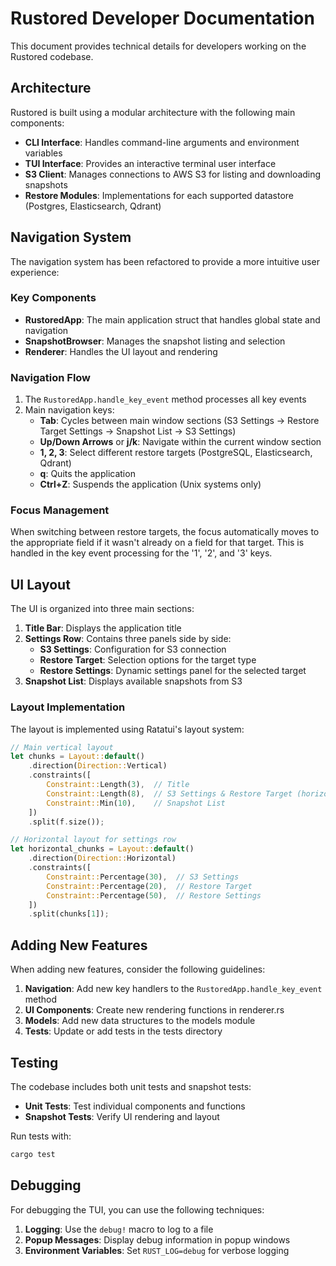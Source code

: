 # Rustored Developer Documentation

This document provides technical details for developers working on the Rustored codebase.

## Architecture

Rustored is built using a modular architecture with the following main components:

- **CLI Interface**: Handles command-line arguments and environment variables
- **TUI Interface**: Provides an interactive terminal user interface
- **S3 Client**: Manages connections to AWS S3 for listing and downloading snapshots
- **Restore Modules**: Implementations for each supported datastore (Postgres, Elasticsearch, Qdrant)

## Navigation System

The navigation system has been refactored to provide a more intuitive user experience:

### Key Components

- **RustoredApp**: The main application struct that handles global state and navigation
- **SnapshotBrowser**: Manages the snapshot listing and selection
- **Renderer**: Handles the UI layout and rendering

### Navigation Flow

1. The `RustoredApp.handle_key_event` method processes all key events
2. Main navigation keys:
   - **Tab**: Cycles between main window sections (S3 Settings → Restore Target Settings → Snapshot List → S3 Settings)
   - **Up/Down Arrows** or **j/k**: Navigate within the current window section
   - **1, 2, 3**: Select different restore targets (PostgreSQL, Elasticsearch, Qdrant)
   - **q**: Quits the application
   - **Ctrl+Z**: Suspends the application (Unix systems only)

### Focus Management

When switching between restore targets, the focus automatically moves to the appropriate field if it wasn't already on a field for that target. This is handled in the key event processing for the '1', '2', and '3' keys.

## UI Layout

The UI is organized into three main sections:

1. **Title Bar**: Displays the application title
2. **Settings Row**: Contains three panels side by side:
   - **S3 Settings**: Configuration for S3 connection
   - **Restore Target**: Selection options for the target type
   - **Restore Settings**: Dynamic settings panel for the selected target
3. **Snapshot List**: Displays available snapshots from S3

### Layout Implementation

The layout is implemented using Ratatui's layout system:

```rust
// Main vertical layout
let chunks = Layout::default()
    .direction(Direction::Vertical)
    .constraints([
        Constraint::Length(3),  // Title
        Constraint::Length(8),  // S3 Settings & Restore Target (horizontal row)
        Constraint::Min(10),    // Snapshot List
    ])
    .split(f.size());

// Horizontal layout for settings row
let horizontal_chunks = Layout::default()
    .direction(Direction::Horizontal)
    .constraints([
        Constraint::Percentage(30),  // S3 Settings
        Constraint::Percentage(20),  // Restore Target
        Constraint::Percentage(50),  // Restore Settings
    ])
    .split(chunks[1]);
```

## Adding New Features

When adding new features, consider the following guidelines:

1. **Navigation**: Add new key handlers to the `RustoredApp.handle_key_event` method
2. **UI Components**: Create new rendering functions in renderer.rs
3. **Models**: Add new data structures to the models module
4. **Tests**: Update or add tests in the tests directory

## Testing

The codebase includes both unit tests and snapshot tests:

- **Unit Tests**: Test individual components and functions
- **Snapshot Tests**: Verify UI rendering and layout

Run tests with:

```bash
cargo test
```

## Debugging

For debugging the TUI, you can use the following techniques:

1. **Logging**: Use the `debug!` macro to log to a file
2. **Popup Messages**: Display debug information in popup windows
3. **Environment Variables**: Set `RUST_LOG=debug` for verbose logging
